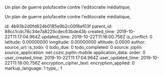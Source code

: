 Un plan de guerre polufacette contre l'editocratie médiatique,

Un plan de guerre polufacette contre l'editocratie médiatique,

id: 4b93b2d0fd624b0185e9b2c00f8af03f
parent_id: 88cc1cdc78c34e7a8225cdec63bde43b
created_time: 2019-10-22T11:17:04.964Z
updated_time: 2019-10-22T11:18:00.756Z
is_conflict: 0
latitude: 0.00000000
longitude: 0.00000000
altitude: 0.0000
author: 
source_url: 
is_todo: 0
todo_due: 0
todo_completed: 0
source: joplin
source_application: net.cozic.joplin-mobile
application_data: 
order: 0
user_created_time: 2019-10-22T11:17:04.964Z
user_updated_time: 2019-10-22T11:18:00.756Z
encryption_cipher_text: 
encryption_applied: 0
markup_language: 1
type_: 1